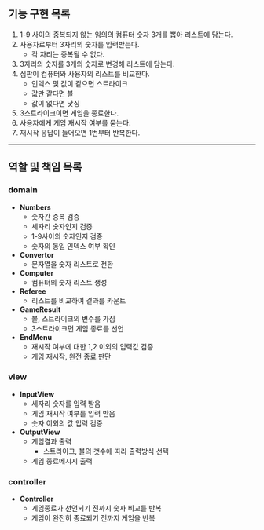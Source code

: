 ## 기능 구현 목록

1. 1-9 사이의 중복되지 않는 임의의 컴퓨터 숫자 3개를 뽑아 리스트에 담는다.
2. 사용자로부터 3자리의 숫자를 입력받는다.
    - 각 자리는 중복될 수 없다.
3. 3자리의 숫자를 3개의 숫자로 변경해 리스트에 담는다.
4. 심판이 컴퓨터와 사용자의 리스트를 비교한다.
    - 인덱스 및 값이 같으면 스트라이크
    - 값만 같다면 볼
    - 값이 없다면 낫싱
5. 3스트라이크이면 게임을 종료한다.
6. 사용자에게 게임 재시작 여부를 묻는다.
7. 재시작 응답이 들어오면 1번부터 반복한다.

***

## 역할 및 책임 목록

### domain

- **Numbers**
    - 숫자간 중복 검증
    - 세자리 숫자인지 검증
    - 1-9사이의 숫자인지 검증
    - 숫자의 동일 인덱스 여부 확인
- **Convertor**
    - 문자열을 숫자 리스트로 전환
- **Computer**
    - 컴퓨터의 숫자 리스트 생성
- **Referee**
    - 리스트를 비교하여 결과를 카운트
- **GameResult**
    - 볼, 스트라이크의 변수를 가짐
    - 3스트라이크면 게임 종료를 선언
- **EndMenu**
    - 재시작 여부에 대한 1,2 이외의 입력값 검증
    - 게임 재시작, 완전 종료 판단

### view

- **InputView**
    - 세자리 숫자를 입력 받음
    - 게임 재시작 여부를 입력 받음
    - 숫자 이외의 값 입력 검증
- **OutputView**
    - 게임결과 출력
        - 스트라이크, 볼의 갯수에 따라 출력방식 선택
    - 게임 종료메시지 출력

### controller

- **Controller**
    - 게임종료가 선언되기 전까지 숫자 비교를 반복
    - 게임이 완전히 종료되기 전까지 게임을 반복